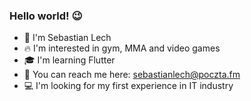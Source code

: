 ### Hello world! 😉
- 👊 I'm Sebastian Lech
- 🔥 I'm interested in gym, MMA and video games
- 🎓 I'm learning Flutter
- 🔎 You can reach me here: <a href="mailto:sebastianlech@poczta.fm">sebastianlech@poczta.fm</a>
- 💻 I'm looking for my first experience in IT industry
